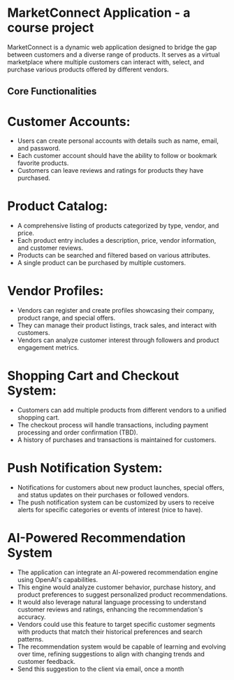 # MarketConnect Application - a course project
MarketConnect is a dynamic web application designed to bridge the gap between customers and a diverse range of products. It serves as a virtual marketplace where multiple customers can interact with, select, and purchase various products offered by different vendors.

## Core Functionalities

# Customer Accounts:
- Users can create personal accounts with details such as name, email, and password.
- Each customer account should have the ability to follow or bookmark favorite products.
- Customers can leave reviews and ratings for products they have purchased.
  
# Product Catalog:
- A comprehensive listing of products categorized by type, vendor, and price.
- Each product entry includes a description, price, vendor information, and customer reviews.
- Products can be searched and filtered based on various attributes.
- A single product can be purchased by multiple customers.

# Vendor Profiles:
- Vendors can register and create profiles showcasing their company, product range, and special offers.
- They can manage their product listings, track sales, and interact with customers.
- Vendors can analyze customer interest through followers and product engagement metrics.

# Shopping Cart and Checkout System:
- Customers can add multiple products from different vendors to a unified shopping cart.
- The checkout process will handle transactions, including payment processing and order confirmation (TBD).
- A history of purchases and transactions is maintained for customers.
  
# Push Notification System:
- Notifications for customers about new product launches, special offers, and status updates on their purchases or followed vendors.
- The push notification system can be customized by users to receive alerts for specific categories or events of interest (nice to have).

# AI-Powered Recommendation System
- The application can integrate an AI-powered recommendation engine using OpenAI's capabilities.
- This engine would analyze customer behavior, purchase history, and product preferences to suggest personalized product recommendations.
- It would also leverage natural language processing to understand customer reviews and ratings, enhancing the recommendation's accuracy.
- Vendors could use this feature to target specific customer segments with products that match their historical preferences and search patterns.
- The recommendation system would be capable of learning and evolving over time, refining suggestions to align with changing trends and customer feedback.
- Send this suggestion to the client via email, once a month
